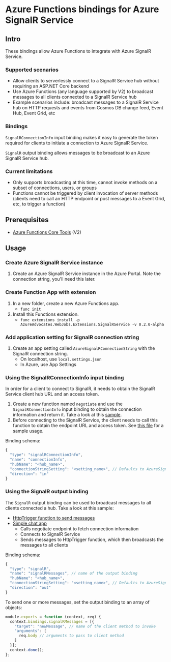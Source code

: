 # Azure Functions bindings for Azure SignalR Service

## Intro

These bindings allow Azure Functions to integrate with Azure SignalR Service.

### Supported scenarios

- Allow clients to serverlessly connect to a SignalR Service hub without requiring an ASP.NET Core backend
- Use Azure Functions (any language supported by V2) to broadcast messages to all clients connected to a SignalR Service hub
- Example scenarios include: broadcast messages to a SignalR Service hub on HTTP requests and events from Cosmos DB change feed, Event Hub, Event Grid, etc

### Bindings

`SignalRConnectionInfo` input binding makes it easy to generate the token required for clients to initiate a connection to Azure SignalR Service.

`SignalR` output binding allows messages to be broadcast to an Azure SignalR Service hub.

### Current limitations

- Only supports broadcasting at this time, cannot invoke methods on a subset of connections, users, or groups
- Functions cannot be triggered by client invocation of server methods (clients need to call an HTTP endpoint or post messages to a Event Grid, etc, to trigger a function)

## Prerequisites

- [Azure Functions Core Tools](https://github.com/Azure/azure-functions-core-tools) (V2)

## Usage

### Create Azure SignalR Service instance

1. Create an Azure SignalR Service instance in the Azure Portal. Note the connection string, you'll need this later.

### Create Function App with extension

1. In a new folder, create a new Azure Functions app.
    - `func init`
1. Install this Functions extension.
    - `func extensions install -p AzureAdvocates.WebJobs.Extensions.SignalRService -v 0.2.0-alpha`

### Add application setting for SignalR connection string

1. Create an app setting called `AzureSignalRConnectionString` with the SignalR connection string.
    - On localhost, use `local.settings.json`
    - In Azure, use App Settings

### Using the SignalRConnectionInfo input binding

In order for a client to connect to SignalR, it needs to obtain the SignalR Service client hub URL and an access token.

1. Create a new function named `negotiate` and use the `SignalRConnectionInfo` input binding to obtain the connection information and return it. Take a look at this [sample](samples/simple-chat/functionapp/negotiate/).
1. Before connecting to the SignalR Service, the client needs to call this function to obtain the endpoint URL and access token. See [this file](samples/simple-chat/content/index.html) for a sample usage.

Binding schema:

```javascript
{
  "type": "signalRConnectionInfo",
  "name": "connectionInfo",
  "hubName": "<hub_name>",
  "connectionStringSetting": "<setting_name>", // Defaults to AzureSignalRConnectionString
  "direction": "in"
}
```

### Using the SignalR output binding

The `SignalR` output binding can be used to broadcast messages to all clients connected a hub. Take a look at this sample:

- [HttpTrigger function to send messages](samples/simple-chat/functionapp/messages/)
- [Simple chat app](samples/simple-chat/content/index.html)
    - Calls negotiate endpoint to fetch connection information
    - Connects to SignalR Service
    - Sends messages to HttpTrigger function, which then broadcasts the messages to all clients

Binding schema:

```javascript
{
  "type": "signalR",
  "name": "signalRMessages", // name of the output binding
  "hubName": "<hub_name>",
  "connectionStringSetting": "<setting_name>", // Defaults to AzureSignalRConnectionString
  "direction": "out"
}
```

To send one or more messages, set the output binding to an array of objects:

```javascript
module.exports = function (context, req) {
  context.bindings.signalRMessages = [{
    "target": "newMessage", // name of the client method to invoke
    "arguments": [
      req.body // arguments to pass to client method
    ]
  }];
  context.done();
};
```
